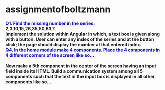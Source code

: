# assignmentofboltzmann
<div style="color:blue"><b>Q1. Find the missing number in the series:<br></div>
2,3,10,15,26,35,50,63,?<br>
Implement the solution within Angular in which, a text box is given along with a button.
User can enter any index of the series and at the button click; the page should display the number
at that entered index. 
  
<br>
  <div style="color:blue">Q4. In the home module make 4 components. Place the 4 components in 4 different
    corners of the screen like so... <br></div>
  <br> Now make a 5th component in the center of the screen having an input field inside its HTML.
Build a communication system among all 5 components such that the text in the input box is
displayed in all other components like so....
  
  
